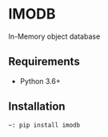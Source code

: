 # IMODB

In-Memory object database

## Requirements

* Python 3.6+

## Installation

```bash
~: pip install imodb
```
